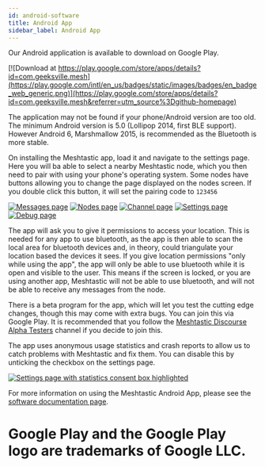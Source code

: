 ```yaml
---
id: android-software
title: Android App
sidebar_label: Android App
---
```

Our Android application is available to download on Google Play.

[![Download at https://play.google.com/store/apps/details?id=com.geeksville.mesh](https://play.google.com/intl/en_us/badges/static/images/badges/en_badge_web_generic.png)](https://play.google.com/store/apps/details?id=com.geeksville.mesh&referrer=utm_source%3Dgithub-homepage)

The application may not be found if your phone/Android version are too old. The minimum Android version is 5.0 (Lollipop 2014, first BLE support). However Android 6, Marshmallow 2015, is recommended as the Bluetooth is more stable.

On installing the Meshtastic app, load it and navigate to the settings page. Here you will ba able to select a nearby Meshtastic node, which you then need to pair with using your phone's operating system. Some nodes have buttons allowing you to change the page displayed on the nodes screen. If you double click this button, it will set the pairing code to `123456`

[![Messages page](/img/android/android_messages_sm.png)](/img/android/android_messages_sm.png) [![Nodes page](/img/android/android_nodes_sm.png)](/img/android/android_nodes.png) [![Channel page](/img/android/android_channel_sm.png)](/img/android/android_channel.png) [![Settings page](/img/android/android_settings_sm.png)](/img/android/android_settings.png) [![Debug page](/img/android/android_debug_sm.png)](/img/android/android_debug.png)

The app will ask you to give it permissions to access your location. This is needed for any app to use bluetooth, as the app is then able to scan the local area for bluetooth devices and, in theory, could triangulate your location based the devices it sees. If you give location permissions "only while using the app", the app will only be able to use bluetooth while it is open and visible to the user. This means if the screen is locked, or you are using another app, Meshtastic will not be able to use bluetooth, and will not be able to receive any messages from the node.

There is a beta program for the app, which will let you test the cutting edge changes, though this may come with extra bugs. You can join this via Google Play. It is recommended that you follow the [Meshtastic Discourse Alpha Testers](https://meshtastic.discourse.group/c/development/alpha-testers) channel if you decide to join this.

The app uses anonymous usage statistics and crash reports to allow us to catch problems with Meshtastic and fix them. You can disable this by unticking the checkbox on the settings page.

[![Settings page with statistics consent box highlighted](/img/android/android_stats_consent_sm.png)](/img/android/android_stats_consent.png)

For more information on using the Meshtastic Android App, please see the [software documentation page](/pages/software_docs/meshtastic-android.md).
  
  
   
Google Play and the Google Play logo are trademarks of Google LLC.
=======
